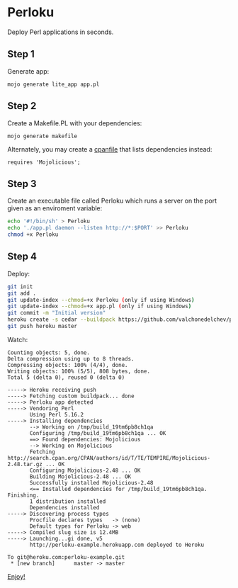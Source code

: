 Perloku
=======

Deploy Perl applications in seconds.

## Step 1

Generate app:

```
mojo generate lite_app app.pl
```

## Step 2

Create a Makefile.PL with your dependencies:

```
mojo generate makefile
```

Alternately, you may create a
[cpanfile](http://search.cpan.org/~miyagawa/Module-CPANfile-1.0002/lib/cpanfile.pod)
that lists dependencies instead:

```
requires 'Mojolicious';
```

## Step 3

Create an executable file called Perloku which runs a server on the port
given as an enviroment variable:

```sh
echo '#!/bin/sh' > Perloku
echo './app.pl daemon --listen http://*:$PORT' >> Perloku
chmod +x Perloku
```

## Step 4

Deploy:

```sh
git init
git add .
git update-index --chmod=+x Perloku (only if using Windows)
git update-index --chmod=+x app.pl (only if using Windows)
git commit -m "Initial version"
heroku create -s cedar --buildpack https://github.com/valchonedelchev/perloku.git
git push heroku master
```


Watch:

```
Counting objects: 5, done.
Delta compression using up to 8 threads.
Compressing objects: 100% (4/4), done.
Writing objects: 100% (5/5), 808 bytes, done.
Total 5 (delta 0), reused 0 (delta 0)

-----> Heroku receiving push
-----> Fetching custom buildpack... done
-----> Perloku app detected
-----> Vendoring Perl
       Using Perl 5.16.2
-----> Installing dependencies
       --> Working on /tmp/build_19tm6pb8ch1qa
       Configuring /tmp/build_19tm6pb8ch1qa ... OK
       ==> Found dependencies: Mojolicious
       --> Working on Mojolicious
       Fetching http://search.cpan.org/CPAN/authors/id/T/TE/TEMPIRE/Mojolicious-2.48.tar.gz ... OK
       Configuring Mojolicious-2.48 ... OK
       Building Mojolicious-2.48 ... OK
       Successfully installed Mojolicious-2.48
       <== Installed dependencies for /tmp/build_19tm6pb8ch1qa. Finishing.
       1 distribution installed
       Dependencies installed
-----> Discovering process types
       Procfile declares types   -> (none)
       Default types for Perloku -> web
-----> Compiled slug size is 12.4MB
-----> Launching...gi done, v5
       http://perloku-example.herokuapp.com deployed to Heroku

To git@heroku.com:perloku-example.git
 * [new branch]      master -> master
```

[Enjoy!](http://perloku-example.herokuapp.com)
